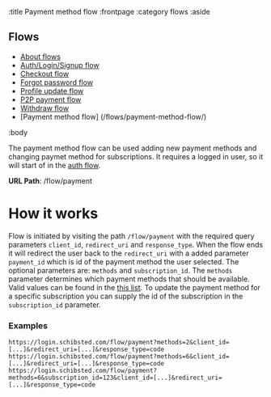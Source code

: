 :title Payment method flow
:frontpage
:category flows
:aside
## Flows
- [About flows](/flows/flows/)
- [Auth/Login/Signup flow](/flows/auth-flow/)
- [Checkout flow](/flows/checkout-flow/)
- [Forgot password flow](/flows/password-flow/)
- [Profile update flow](/flows/profile-update-flow/)
- [P2P payment flow](/flows/p2p-checkout-flow/)
- [Withdraw flow](/flows/withdraw-checkout-flow/)
- [Payment method flow] (/flows/payment-method-flow/)

:body

The payment method flow can be used adding new payment methods and changing paymet method for subscriptions. It requires a logged in user, so it will start of in the [auth flow](/flows/auth-flow/).

**URL Path**: /flow/payment

# How it works

Flow is initiated by visiting the path `/flow/payment` with the required query parameters `client_id`, `redirect_uri` and `response_type`. When the flow ends it will redirect the user back to the `redirect_uri` with a added parameter `payment_id` which is id of the payment method the user selected. 
The optional parameters are: `methods` and `subscription_id`. The `methods` parameter determines which payment methods that should be available. Valid values can be found in the [this list](/types/order/#payment-options). To update the payment method for a specific subscription you can supply the id of the subscription in the `subscription_id` parameter.



### Examples

`https://login.schibsted.com/flow/payment?methods=2&client_id=[...]&redirect_uri=[...]&response_type=code`
`https://login.schibsted.com/flow/payment?methods=6&client_id=[...]&redirect_uri=[...]&response_type=code`
`https://login.schibsted.com/flow/payment?methods=6&subscription_id=123&client_id=[...]&redirect_uri=[...]&response_type=code`
